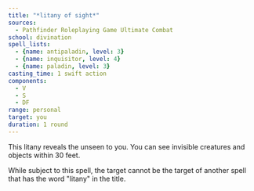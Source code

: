 ```yaml
---
title: "*litany of sight*"
sources:
  - Pathfinder Roleplaying Game Ultimate Combat
school: divination
spell_lists:
  - {name: antipaladin, level: 3}
  - {name: inquisitor, level: 4}
  - {name: paladin, level: 3}
casting_time: 1 swift action
components:
  - V
  - S
  - DF
range: personal
target: you
duration: 1 round
---
```


This litany reveals the unseen to you. You can see invisible creatures and objects within 30 feet.

While subject to this spell, the target cannot be the target of another spell that has the word "litany" in the title.

